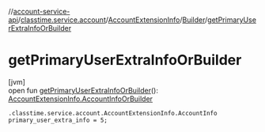 //[account-service-api](../../../../index.md)/[classtime.service.account](../../index.md)/[AccountExtensionInfo](../index.md)/[Builder](index.md)/[getPrimaryUserExtraInfoOrBuilder](get-primary-user-extra-info-or-builder.md)

# getPrimaryUserExtraInfoOrBuilder

[jvm]\
open fun [getPrimaryUserExtraInfoOrBuilder](get-primary-user-extra-info-or-builder.md)(): [AccountExtensionInfo.AccountInfoOrBuilder](../-account-info-or-builder/index.md)

`.classtime.service.account.AccountExtensionInfo.AccountInfo primary_user_extra_info = 5;`
